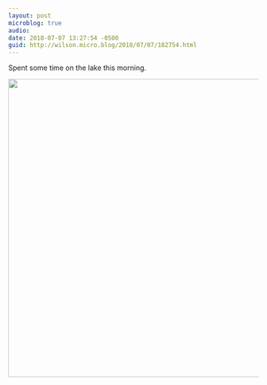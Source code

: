 ```yaml
---
layout: post
microblog: true
audio: 
date: 2018-07-07 13:27:54 -0500
guid: http://wilson.micro.blog/2018/07/07/182754.html
---
```

Spent some time on the lake this morning. 

<img src="http://wilson.micro.blog/uploads/2018/6cf9f6bb8b.jpg" width="600" height="600" />
